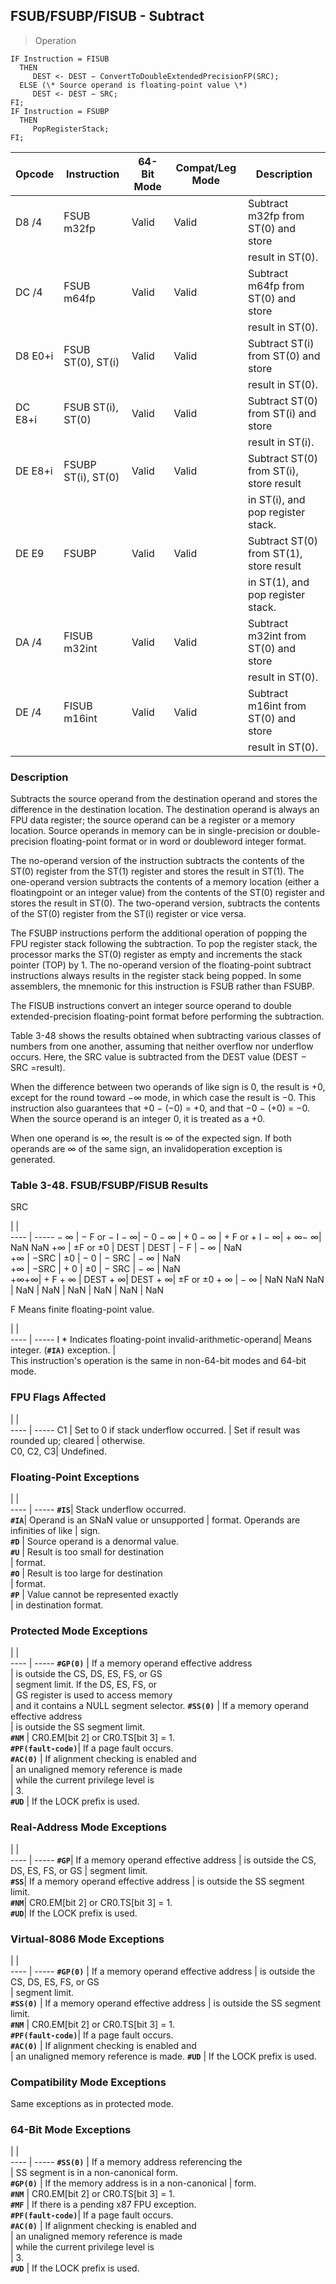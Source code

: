 ## FSUB/FSUBP/FISUB - Subtract

> Operation

``` slim
IF Instruction = FISUB
  THEN
     DEST <- DEST − ConvertToDoubleExtendedPrecisionFP(SRC);
  ELSE (\* Source operand is floating-point value \*)
     DEST <- DEST − SRC;
FI;
IF Instruction = FSUBP
  THEN
     PopRegisterStack;
FI;

```

 Opcode | Instruction       | 64-Bit Mode| Compat/Leg Mode| Description                            
 ---  | --- | --- | --- | ---
 D8 /4  | FSUB m32fp        | Valid      | Valid          | Subtract m32fp from ST(0) and store    
        |                   |            |                | result in ST(0).                       
 DC /4  | FSUB m64fp        | Valid      | Valid          | Subtract m64fp from ST(0) and store    
        |                   |            |                | result in ST(0).                       
 D8 E0+i| FSUB ST(0), ST(i) | Valid      | Valid          | Subtract ST(i) from ST(0) and store    
        |                   |            |                | result in ST(0).                       
 DC E8+i| FSUB ST(i), ST(0) | Valid      | Valid          | Subtract ST(0) from ST(i) and store    
        |                   |            |                | result in ST(i).                       
 DE E8+i| FSUBP ST(i), ST(0)| Valid      | Valid          | Subtract ST(0) from ST(i), store result
        |                   |            |                | in ST(i), and pop register stack.      
 DE E9  | FSUBP             | Valid      | Valid          | Subtract ST(0) from ST(1), store result
        |                   |            |                | in ST(1), and pop register stack.      
 DA /4  | FISUB m32int      | Valid      | Valid          | Subtract m32int from ST(0) and store   
        |                   |            |                | result in ST(0).                       
 DE /4  | FISUB m16int      | Valid      | Valid          | Subtract m16int from ST(0) and store   
        |                   |            |                | result in ST(0).                       

### Description
Subtracts the source operand from the destination operand and stores the difference
in the destination location. The destination operand is always an FPU data register;
the source operand can be a register or a memory location. Source operands in
memory can be in single-precision or double-precision floating-point format
or in word or doubleword integer format.

The no-operand version of the instruction subtracts the contents of the ST(0)
register from the ST(1) register and stores the result in ST(1). The one-operand
version subtracts the contents of a memory location (either a floatingpoint
or an integer value) from the contents of the ST(0) register and stores the
result in ST(0). The two-operand version, subtracts the contents of the ST(0)
register from the ST(i) register or vice versa.

The FSUBP instructions perform the additional operation of popping the FPU register
stack following the subtraction. To pop the register stack, the processor marks
the ST(0) register as empty and increments the stack pointer (TOP) by 1. The
no-operand version of the floating-point subtract instructions always results
in the register stack being popped. In some assemblers, the mnemonic for this
instruction is FSUB rather than FSUBP.

The FISUB instructions convert an integer source operand to double extended-precision
floating-point format before performing the subtraction.

Table 3-48 shows the results obtained when subtracting various classes of numbers
from one another, assuming that neither overflow nor underflow occurs. Here,
the SRC value is subtracted from the DEST value (DEST − SRC =result).

When the difference between two operands of like sign is 0, the result is +0,
except for the round toward −∞ mode, in which case the result is −0. This instruction
also guarantees that +0 − (−0) = +0, and that −0 − (+0) = −0. When the source
operand is an integer 0, it is treated as a +0.

When one operand is ∞, the result is ∞ of the expected sign. If both operands
are ∞ of the same sign, an invalidoperation exception is generated.


### Table 3-48. FSUB/FSUBP/FISUB Results
SRC

   | |  
---- | -----
 − ∞ | − F or − I − ∞| − 0 − ∞ | + 0 − ∞ | + F or + I − ∞| + ∞− ∞| NaN NaN
 +∞  | ±F or ±0      | DEST    | DEST    | − F           | − ∞   | NaN    
 +∞  | −SRC          | ±0      | − 0     | − SRC         | − ∞   | NaN    
 +∞  | −SRC          | + 0     | ±0      | − SRC         | − ∞   | NaN    
 +∞+∞| + F + ∞       | DEST + ∞| DEST + ∞| ±F or ±0 + ∞  | − ∞   | NaN NaN
 NaN | NaN           | NaN     | NaN     | NaN           | NaN   | NaN    
<aside class="notification">
F Means finite floating-point value.
</aside>

   | |  
---- | -----
 I \* Indicates floating-point invalid-arithmetic-operand| Means integer.
 (**``#IA)``** exception.                                       |               
This instruction's operation is the same in non-64-bit modes and 64-bit mode.



### FPU Flags Affected
   | |  
---- | -----
 C1        | Set to 0 if stack underflow occurred.
           | Set if result was rounded up; cleared
           | otherwise.                           
 C0, C2, C3| Undefined.                           

### Floating-Point Exceptions
   | |  
---- | -----
 **``#IS``**| Stack underflow occurred.              
 **``#IA``**| Operand is an SNaN value or unsupported
    | format. Operands are infinities of like
    | sign.                                  
 **``#D``** | Source operand is a denormal value.    
 **``#U``** | Result is too small for destination    
    | format.                                
 **``#O``** | Result is too large for destination    
    | format.                                
 **``#P``** | Value cannot be represented exactly    
    | in destination format.                 

### Protected Mode Exceptions
   | |  
---- | -----
 **``#GP(0)``**         | If a memory operand effective address   
                | is outside the CS, DS, ES, FS, or GS    
                | segment limit. If the DS, ES, FS, or    
                | GS register is used to access memory    
                | and it contains a NULL segment selector.
 **``#SS(0)``**         | If a memory operand effective address   
                | is outside the SS segment limit.        
 **``#NM``**            | CR0.EM[bit 2] or CR0.TS[bit 3] = 1.     
 **``#PF(fault-code)``**| If a page fault occurs.                 
 **``#AC(0)``**         | If alignment checking is enabled and    
                | an unaligned memory reference is made   
                | while the current privilege level is    
                | 3.                                      
 **``#UD``**            | If the LOCK prefix is used.             

### Real-Address Mode Exceptions
   | |  
---- | -----
 **``#GP``**| If a memory operand effective address
    | is outside the CS, DS, ES, FS, or GS 
    | segment limit.                       
 **``#SS``**| If a memory operand effective address
    | is outside the SS segment limit.     
 **``#NM``**| CR0.EM[bit 2] or CR0.TS[bit 3] = 1.  
 **``#UD``**| If the LOCK prefix is used.          

### Virtual-8086 Mode Exceptions
   | |  
---- | -----
 **``#GP(0)``**         | If a memory operand effective address 
                | is outside the CS, DS, ES, FS, or GS  
                | segment limit.                        
 **``#SS(0)``**         | If a memory operand effective address 
                | is outside the SS segment limit.      
 **``#NM``**            | CR0.EM[bit 2] or CR0.TS[bit 3] = 1.   
 **``#PF(fault-code)``**| If a page fault occurs.               
 **``#AC(0)``**         | If alignment checking is enabled and  
                | an unaligned memory reference is made.
 **``#UD``**            | If the LOCK prefix is used.           

### Compatibility Mode Exceptions
Same exceptions as in protected mode.


### 64-Bit Mode Exceptions
   | |  
---- | -----
 **``#SS(0)``**         | If a memory address referencing the        
                | SS segment is in a non-canonical form.     
 **``#GP(0)``**         | If the memory address is in a non-canonical
                | form.                                      
 **``#NM``**            | CR0.EM[bit 2] or CR0.TS[bit 3] = 1.        
 **``#MF``**            | If there is a pending x87 FPU exception.   
 **``#PF(fault-code)``**| If a page fault occurs.                    
 **``#AC(0)``**         | If alignment checking is enabled and       
                | an unaligned memory reference is made      
                | while the current privilege level is       
                | 3.                                         
 **``#UD``**            | If the LOCK prefix is used.                
